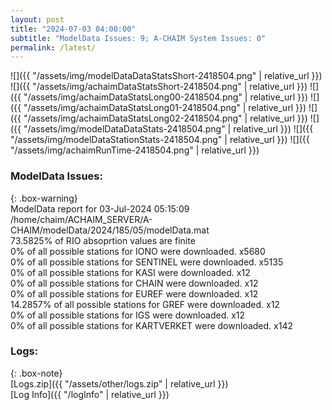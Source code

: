 ```yaml
---
layout: post
title: "2024-07-03 04:00:00"
subtitle: "ModelData Issues: 9; A-CHAIM System Issues: 0"
permalink: /latest/
---
```


![]({{ "/assets/img/modelDataDataStatsShort-2418504.png" | relative_url }})
![]({{ "/assets/img/achaimDataStatsShort-2418504.png" | relative_url }})
![]({{ "/assets/img/achaimDataStatsLong00-2418504.png" | relative_url }})
![]({{ "/assets/img/achaimDataStatsLong01-2418504.png" | relative_url }})
![]({{ "/assets/img/achaimDataStatsLong02-2418504.png" | relative_url }})
![]({{ "/assets/img/modelDataDataStats-2418504.png" | relative_url }})
![]({{ "/assets/img/modelDataStationStats-2418504.png" | relative_url }})
![]({{ "/assets/img/achaimRunTime-2418504.png" | relative_url }})


### ModelData Issues:  
  
{: .box-warning}  
 ModelData report for 03-Jul-2024 05:15:09   
 /home/chaim/ACHAIM_SERVER/A-CHAIM/modelData/2024/185/05/modelData.mat   
 73.5825% of RIO absoprtion values are finite   
 0% of all possible stations for IONO were downloaded. x5680   
 0% of all possible stations for SENTINEL were downloaded. x5135   
 0% of all possible stations for KASI were downloaded. x12   
 0% of all possible stations for CHAIN were downloaded. x12   
 0% of all possible stations for EUREF were downloaded. x12   
 14.2857% of all possible stations for GREF were downloaded. x12   
 0% of all possible stations for IGS were downloaded. x12   
 0% of all possible stations for KARTVERKET were downloaded. x142   
  


### Logs:  
  
{: .box-note}  
[Logs.zip]({{ "/assets/other/logs.zip" | relative_url }})  
[Log Info]({{ "/logInfo" | relative_url }})  
